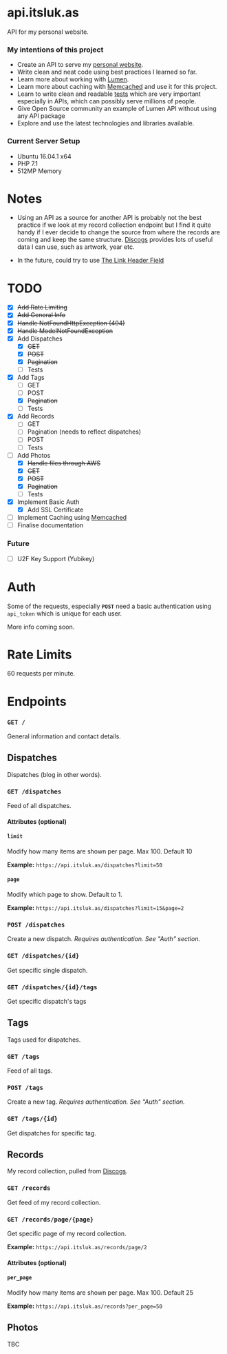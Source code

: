 # api.itsluk.as
API for my personal website.

### My intentions of this project
* Create an API to serve my [personal website](https://github.com/lukasjuhas/itsluk.as).
* Write clean and neat code using best practices I learned so far.
* Learn more about working with [Lumen](https://lumen.laravel.com).
* Learn more about caching with [Memcached](http://memcached.org/) and use it for this project.
* Learn to write clean and readable [tests](https://github.com/lukasjuhas/api.itsluk.as/tree/master/tests) which are very important especially in APIs, which can possibly serve millions of people.
* Give Open Source community an example of Lumen API without using any API package
* Explore and use the latest technologies and libraries available.

### Current Server Setup
- Ubuntu 16.04.1 x64
- PHP 7.1
- 512MP Memory

# Notes
* Using an API as a source for another API is probably not the best practice if we look at my record collection endpoint but I find it quite handy if I ever decide to change the source from where the records are coming and keep the same structure. [Discogs](https://www.discogs.com/) provides lots of useful data I can use, such as artwork, year etc.

* In the future, could try to use [The Link Header Field](https://tools.ietf.org/html/rfc5988#section-5)

# TODO

- [x] ~~Add Rate Limiting~~
- [x] ~~Add General Info~~
- [x] ~~Handle NotFoundHttpException (404)~~
- [x] ~~Handle ModelNotFoundException~~
- [x] Add Dispatches
    - [x] ~~GET~~
    - [x] ~~POST~~
    - [x] ~~Pagination~~
    - [ ] Tests
- [x] Add Tags
    - [ ] GET
    - [ ] POST
    - [x] ~~Pagination~~
    - [ ] Tests
- [x] Add Records
    - [ ] GET
    - [ ] Pagination (needs to reflect dispatches)
    - [ ] POST
    - [ ] Tests
- [ ] Add Photos
    - [x] ~~Handle files through AWS~~
    - [x] ~~GET~~
    - [x] ~~POST~~
    - [x] ~~Pagination~~
    - [ ] Tests
- [x] Implement Basic Auth
    - [x] Add SSL Certificate
- [ ] Implement Caching using [Memcached](http://memcached.org/)
- [ ] Finalise documentation

### Future
- [ ] U2F Key Support (Yubikey)

# Auth

Some of the requests, especially **`POST`** need a basic authentication using `api_token` which is unique for each user.

More info coming soon.

# Rate Limits

60 requests per minute.

# Endpoints

### `GET /`
General information and contact details.

## Dispatches
Dispatches (blog in other words).

### `GET /dispatches`
Feed of all dispatches.

#### Attributes (optional)

#### `limit`

Modify how many items are shown per page. Max 100. Default 10

**Example:** `https://api.itsluk.as/dispatches?limit=50`

#### `page`

Modify which page to show. Default to 1.

**Example:** `https://api.itsluk.as/dispatches?limit=15&page=2`


### `POST /dispatches`
Create a new dispatch. *Requires authentication. See "Auth" section.*

### `GET /dispatches/{id}`
Get specific single dispatch.

### `GET /dispatches/{id}/tags`
Get specific dispatch's tags

## Tags
Tags used for dispatches.

### `GET /tags`
Feed of all tags.

### `POST /tags`
Create a new tag. *Requires authentication. See "Auth" section.*

### `GET /tags/{id}`
Get dispatches for specific tag.

## Records
My record collection, pulled from [Discogs](https://www.discogs.com/).

### `GET /records`
Get feed of my record collection.

### `GET /records/page/{page}`
Get specific page of my record collection.

**Example:** `https://api.itsluk.as/records/page/2`

#### Attributes (optional)

#### `per_page`

Modify how many items are shown per page. Max 100. Default 25

**Example:** `https://api.itsluk.as/records?per_page=50`


## Photos

TBC
